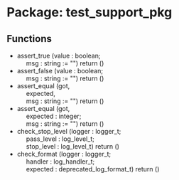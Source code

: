 # Package: test_support_pkg

## Functions
- assert_true <font id="function_arguments">(value : boolean;<br><span style="padding-left:20px"> msg : string := "") </font> <font id="function_return">return ()</font>
- assert_false <font id="function_arguments">(value : boolean;<br><span style="padding-left:20px"> msg : string := "") </font> <font id="function_return">return ()</font>
- assert_equal <font id="function_arguments">(got,<br><span style="padding-left:20px"> expected,<br><span style="padding-left:20px"> msg : string := "") </font> <font id="function_return">return ()</font>
- assert_equal <font id="function_arguments">(got,<br><span style="padding-left:20px"> expected : integer;<br><span style="padding-left:20px"> msg : string := "") </font> <font id="function_return">return ()</font>
- check_stop_level <font id="function_arguments">(logger : logger_t;<br><span style="padding-left:20px"> pass_level : log_level_t;<br><span style="padding-left:20px"> stop_level : log_level_t) </font> <font id="function_return">return ()</font>
- check_format <font id="function_arguments">(logger : logger_t;<br><span style="padding-left:20px"> handler : log_handler_t;<br><span style="padding-left:20px"> expected : deprecated_log_format_t) </font> <font id="function_return">return ()</font>
